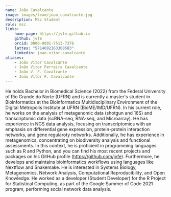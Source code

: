 ```yaml
---
name: João Cavalcante
image: images/team/joao_cavalcante.jpg
description: MSc Student
role: msc
links:
    home-page: https://jvfe.github.io
    github: jvfe
    orcid: 0000-0001-7513-7376
    lattes: "5714602163308583"
    linkedin: joao-vitor-cavalcante
aliases:
    - João Vitor Cavalcante
    - João Vitor Ferreira Cavalcante
    - João V. F. Cavalcante
    - João Vitor F. Cavalcante
---
```


He holds Bachelor in Biomedical Science (2022) from the Federal University of Rio Grande do Norte (UFRN) and is currently a master's student in Bioinformatics at the Bioinformatics Multidisciplinary Environment of the Digital Metropolis Institute at UFRN (BioME/IMD/UFRN). In his current role, he works on the analysis of metagenomic data (shotgun and 16S) and transcriptomic data (scRNA-seq, RNA-seq, and Microarray). He has experience in NGS data analysis, focusing on transcriptomics with an emphasis on differential gene expression, protein-protein interaction networks, and gene regularoty networks. Additionally, he has experience in metagenomics, concentrating on biodiversity analysis and functional assessments. In this context, he is proficient in programming languages such as R and Python, and you can find his most recent projects and packages on his GitHub profile (<https://github.com/jvfe>). Furthermore, he develops and maintains bioinformatics workflows using languages like Nextflow and Snakemake. He is interested in Systems Biology, Metagenomics, Network Analysis, Computational Reproducibility, and Open Knowledge. He worked as a developer (Student Developer) for the R Project for Statistical Computing, as part of the Google Summer of Code 2021 program, performing social network data analysis.
